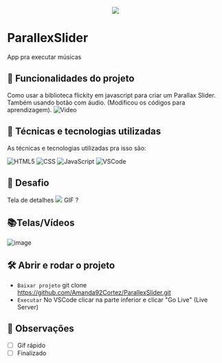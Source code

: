 <p align="center"> <img src="http://img.shields.io/static/v1?label=STATUS_GERAL&message=FINALIZADA&color=RED&style=for-the-badge" #vitrinedev/> </p>

# ParallexSlider
App pra executar músicas

## 🔨 Funcionalidades do projeto
 Como usar a biblioteca flickity em javascript para criar um Parallax Slider. Também usando botão com áudio. (Modificou os códigos para aprendizagem). ![Video](https://youtu.be/8WUajxQa-bw)

## :bookmark_tabs: Técnicas e tecnologias utilizadas
As técnicas e tecnologias utilizadas pra isso são:

![HTML5](https://img.shields.io/badge/HTML-e06b12?style=for-the-badge&logo=html5&logoColor=white)
![CSS](https://img.shields.io/badge/CSS-1283e0?&style=for-the-badge&logo=css3&logoColor=white)
![JavaScript](https://img.shields.io/badge/JavaScript-F7DF1E?style=for-the-badge&logo=javascript&logoColor=414141)
![VSCode](https://img.shields.io/badge/-VSCode-007ACC?style=for-the-badge&logo=visual-studio-code&logoColor=white)

## 🎯 Desafio
Tela de detalhes
![](img/amostra.gif) GIF ?

## 📚Telas/Vídeos
![image](https://github.com/Amanda92Cortez/ParallexSlider/assets/19363871/88fca34b-324d-45cd-ba44-2a7381aec45e)

## 🛠️ Abrir e rodar o projeto
- ` Baixar projeto ` git clone https://github.com/Amanda92Cortez/ParallexSlider.git
- ` Executar ` No VSCode clicar na parte inferior e clicar "Go Live" (Live Server)

## 🔎 Observações
- [ ] Gif rápido
- [ ] Finalizado
